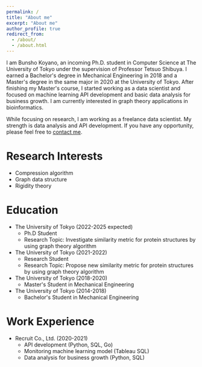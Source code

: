 ```yaml
---
permalink: /
title: "About me"
excerpt: "About me"
author_profile: true
redirect_from:
  - /about/
  - /about.html
---
```


I am Bunsho Koyano, an incoming Ph.D. student in Computer Science at The University of Tokyo under the supervision of Professor Tetsuo Shibuya. I earned a Bachelor's degree in Mechanical Engineering in 2018 and a Master's degree in the same major in 2020 at the University of Tokyo. After finishing my Master's course, I started working as a data scientist and focused on machine learning API development and basic data analysis for business growth. I am currently interested in graph theory applications in bioinformatics.

While focusing on research, I am working as a freelance data scientist. My strength is data analysis and API development. If you have any opportunity, please feel free to [contact me](https://www.linkedin.com/in/bunsho-koyano-9a0b73170/).

# Research Interests

- Compression algorithm
- Graph data structure
- Rigidity theory

# Education

- The University of Tokyo (2022-2025 expected)
  - Ph.D Student
  - Research Topic: Investigate similarity metric for protein structures by using graph theory algorithm
- The University of Tokyo (2021-2022)
  - Research Student
  - Research Topic: Propose new similarity metric for protein structures by using graph theory algorithm
- The University of Tokyo (2018-2020)
  - Master's Student in Mechanical Engineering
- The University of Tokyo (2014-2018)
  - Bachelor's Student in Mechanical Engineering

# Work Experience

- Recruit Co., Ltd. (2020-2021)
  - API development (Python, SQL, Go)
  - Monitoring machine learning model (Tableau SQL)
  - Data analysis for business growth (Python, SQL)
